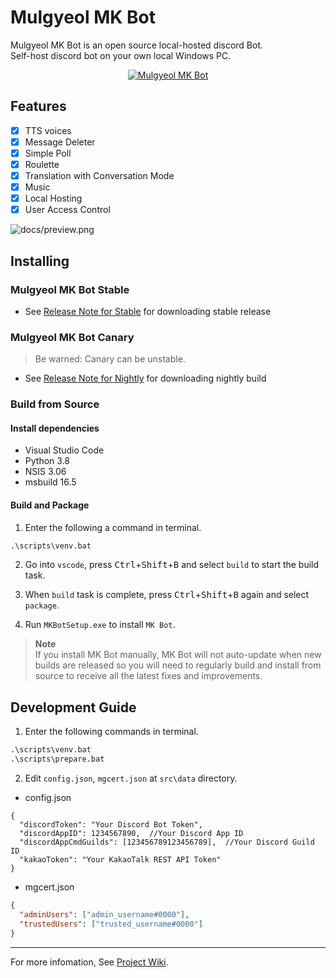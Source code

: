 # Mulgyeol MK Bot

Mulgyeol MK Bot is an open source local-hosted discord Bot.  
Self-host discord bot on your own local Windows PC.

<div align="center">
  <a href="https://github.com/mgylabs/mulgyeol-mkbot"><img src="https://user-images.githubusercontent.com/58393346/107910325-882aff80-6f9d-11eb-992d-115948014d3b.png" alt="Mulgyeol MK Bot"></a>
</div>

## Features

- [x] TTS voices
- [x] Message Deleter
- [x] Simple Poll
- [x] Roulette
- [x] Translation with Conversation Mode
- [x] Music
- [x] Local Hosting
- [x] User Access Control

![docs/preview.png](https://user-images.githubusercontent.com/58393346/107910752-58c8c280-6f9e-11eb-969f-0b3c96f45221.png)

## Installing

### Mulgyeol MK Bot Stable

- See [Release Note for Stable](https://github.com/mgylabs/mulgyeol-mkbot/releases/latest) for downloading stable release

### Mulgyeol MK Bot Canary

> Be warned: Canary can be unstable.

- See [Release Note for Nightly](https://github.com/mgylabs/mulgyeol-mkbot/releases/tag/canary) for downloading nightly build

### Build from Source

#### Install dependencies

- Visual Studio Code
- Python 3.8
- NSIS 3.06
- msbuild 16.5

#### Build and Package

1. Enter the following a command in terminal.

```bat
.\scripts\venv.bat
```

2. Go into `vscode`, press <kbd>Ctrl</kbd>+<kbd>Shift</kbd>+<kbd>B</kbd> and select `build` to start the build task.

3. When `build` task is complete, press <kbd>Ctrl</kbd>+<kbd>Shift</kbd>+<kbd>B</kbd> again and select `package`.

4. Run `MKBotSetup.exe` to install `MK Bot`.

> **Note**  
> If you install MK Bot manually, MK Bot will not auto-update when new builds are released so you will need to regularly build and install from source to receive all the latest fixes and improvements.

## Development Guide

1. Enter the following commands in terminal.

```bat
.\scripts\venv.bat
.\scripts\prepare.bat
```

2. Edit `config.json`, `mgcert.json` at `src\data` directory.

- config.json

```jsonc
{
  "discordToken": "Your Discord Bot Token",
  "discordAppID": 1234567890,  //Your Discord App ID
  "discordAppCmdGuilds": [123456789123456789],  //Your Discord Guild ID
  "kakaoToken": "Your KakaoTalk REST API Token"
}
```

- mgcert.json

```json
{
  "adminUsers": ["admin_username#0000"],
  "trustedUsers": ["trusted_username#0000"]
}
```

---

For more infomation, See [Project Wiki](https://github.com/mgylabs/mulgyeol-mkbot/wiki/How-to-Contribute).
